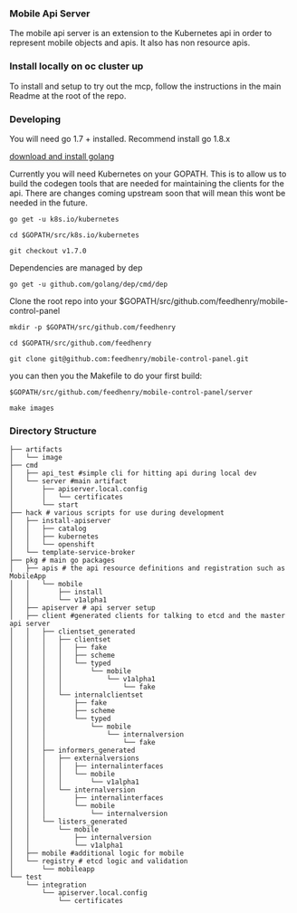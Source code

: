 ### Mobile Api Server

The mobile api server is an extension to the Kubernetes api in order to represent mobile objects and apis.
It also has non resource apis.

### Install locally on oc cluster up
To install and setup to try out the mcp, follow the instructions in the main Readme at the root of the repo.


### Developing

You will need go 1.7 + installed. Recommend install go 1.8.x

[download and install golang](https://golang.org/dl/)

Currently you will need Kubernetes on your GOPATH. This is to allow us to build the codegen tools that are needed for maintaining the clients for the api. There are changes coming upstream soon that will mean this wont be needed in the future.

```
go get -u k8s.io/kubernetes

cd $GOPATH/src/k8s.io/kubernetes

git checkout v1.7.0
```

Dependencies are managed by dep

```
go get -u github.com/golang/dep/cmd/dep
```

Clone the root repo into your $GOPATH/src/github.com/feedhenry/mobile-control-panel

```
mkdir -p $GOPATH/src/github.com/feedhenry

cd $GOPATH/src/github.com/feedhenry

git clone git@github.com:feedhenry/mobile-control-panel.git

```



you can then you the Makefile to do your first build:

```
$GOPATH/src/github.com/feedhenry/mobile-control-panel/server

make images
```

### Directory Structure

```
├── artifacts
│   └── image
├── cmd
│   ├── api_test #simple cli for hitting api during local dev
│   └── server #main artifact
│       ├── apiserver.local.config
│       │   └── certificates
│       └── start
├── hack # various scripts for use during development
│   ├── install-apiserver
│   │   ├── catalog
│   │   ├── kubernetes
│   │   └── openshift
│   └── template-service-broker
├── pkg # main go packages
│   ├── apis # the api resource definitions and registration such as MobileApp
│   │   └── mobile
│   │       ├── install
│   │       └── v1alpha1
│   ├── apiserver # api server setup
│   ├── client #generated clients for talking to etcd and the master api server
│   │   ├── clientset_generated
│   │   │   ├── clientset
│   │   │   │   ├── fake
│   │   │   │   ├── scheme
│   │   │   │   └── typed
│   │   │   │       └── mobile
│   │   │   │           └── v1alpha1
│   │   │   │               └── fake
│   │   │   └── internalclientset
│   │   │       ├── fake
│   │   │       ├── scheme
│   │   │       └── typed
│   │   │           └── mobile
│   │   │               └── internalversion
│   │   │                   └── fake
│   │   ├── informers_generated
│   │   │   ├── externalversions
│   │   │   │   ├── internalinterfaces
│   │   │   │   └── mobile
│   │   │   │       └── v1alpha1
│   │   │   └── internalversion
│   │   │       ├── internalinterfaces
│   │   │       └── mobile
│   │   │           └── internalversion
│   │   └── listers_generated
│   │       └── mobile
│   │           ├── internalversion
│   │           └── v1alpha1
│   ├── mobile #additional logic for mobile
│   └── registry # etcd logic and validation
│       └── mobileapp
└── test
    └── integration
        └── apiserver.local.config
            └── certificates
```
